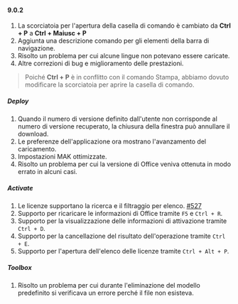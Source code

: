 #### 9.0.2

1. La scorciatoia per l'apertura della casella di comando è cambiato da **Ctrl + P** a **Ctrl + Maiusc + P**
2. Aggiunta una descrizione comando per gli elementi della barra di navigazione.
3. Risolto un problema per cui alcune lingue non potevano essere caricate.
4. Altre correzioni di bug e miglioramento delle prestazioni.

> Poiché **Ctrl + P** è in conflitto con il comando Stampa, abbiamo dovuto modificare la scorciatoia per aprire la casella di comando.

##### Deploy

1. Quando il numero di versione definito dall'utente non corrisponde al numero di versione recuperato, la chiusura della finestra può annullare il download.
2. Le preferenze dell'applicazione ora mostrano l'avanzamento del caricamento.
3. Impostazioni MAK ottimizzate.
4. Risolto un problema per cui la versione di Office veniva ottenuta in modo errato in alcuni casi.

##### Activate

1. Le licenze supportano la ricerca e il filtraggio per elenco. [#527](https://github.com/YerongAI/Office-Tool/issues/527)
2. Supporto per ricaricare le informazioni di Office tramite `F5` e `Ctrl + R`.
3. Supporto per la visualizzazione delle informazioni di attivazione tramite `Ctrl + D`.
4. Supporto per la cancellazione del risultato dell'operazione tramite `Ctrl + E`.
5. Supporto per l'apertura dell'elenco delle licenze tramite `Ctrl + Alt + P`.

##### Toolbox

1. Risolto un problema per cui durante l'eliminazione del modello predefinito si verificava un errore perché il file non esisteva.